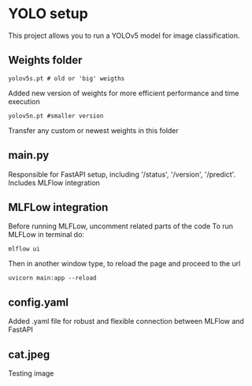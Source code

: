 # YOLO setup

This project allows you to run a YOLOv5 model for image classification.

## Weights folder

    yolov5s.pt # old or 'big' weigths

Added new version of weights for more efficient performance and time execution
    
    yolov5n.pt #smaller version
Transfer any custom or newest weights in this folder

## main.py 

Responsible for FastAPI setup, including '/status', '/version', '/predict'.
Includes MLFlow integration

## MLFLow integration
Before running MLFLow, uncomment related parts of the code
To run MLFLow in terminal do:

    mlflow ui

Then in another window type, to reload the page and proceed to the url

    uvicorn main:app --reload

## config.yaml

Added .yaml file for robust and flexible connection between MLFlow and FastAPI

## cat.jpeg 

Testing image

##

